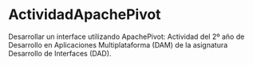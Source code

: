 # ActividadApachePivot
Desarrollar un interface utilizando ApachePivot: Actividad del 2º año de Desarrollo en Aplicaciones Multiplataforma (DAM) de la asignatura Desarrollo de Interfaces (DAD).
